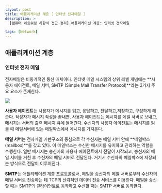 ```yaml
---
layout: post
title: 애플리케이션 계층 [ 인터넷 전자메일 ]
description: >
  [컴퓨터 네트워킹 하향식 접근 정리] 애플리케이션 계층: 인터넷 전자메일

tags: [Network]
---
```


## 애플리케이션 계층

### 인터넷 전자 메일

전자메일은 비동기적인 통신 매체이다. 인터넷 메일 시스템의 상위 레벨 개념에는 **사용자 에이전트, 메일 서버, SMTP (Simple Mail Transfer Protocol)**라는 3가지 주요 요소가 존재한다.

![](https://taeho0304.github.io/assets/img/NW/application/email/mailsystem.png)

**사용자 에이전트**는 사용자가 메시지를 읽고, 응답하고, 전달하고,저장하고, 구성하게 해준다. 작성자가 메시지 작성을 끝내면, 사용자 에이전트는 메시지를 메일 서버로 보내고, 메시지는 서버의 출력 메시지 큐에 들어간다. 수신자의 사용자 에이전트는 메시지를 읽을 때 메일서버에 있는 메일박스에서 메시지를 가져온다.

**메일 서버**는 전자메일 기반구조의 중심으로 각 수신자는 메일 서버 안에 **메일박스(mailbox)**를 갖고 있다. 이 메일박스는 수신한 메시지를 유지하고 관리하는 역할을 수행한다. 일반 메시지는 송신자의 사용자 에이전트에서 전달이 시작되고, 송신자의 메일 서버를 거친 후 수신자의 메일 서버로 전달된다. 거기서 수신자의 메일박스에 저장되는 방식으로 전달이 이루어진다.

**SMTP**는 애플리케이션 계층 프로토콜로서, 메일을 송신자의 메일 서버로부터 수신자의 메일 서버로 전송하는 데 TCP의 신뢰적인 데이터 전송 서비스를 이용한다. 메일을 송신할 때는 SMTP의 클라이언트로 동작하고 수신할 때는 SMTP 서버로 동작한다.
